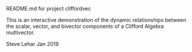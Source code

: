 README.md for project cliffordvec

This is an interactive demonstration of the dynamic relationships between the scalar, vector, and bivector components of a Clifford Algebra multivector.

Steve Lehar Jan 2019


